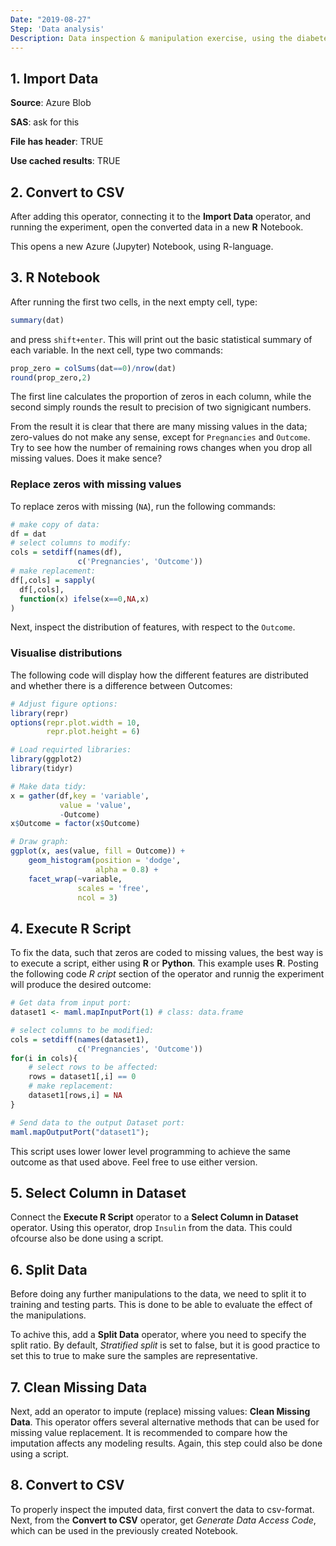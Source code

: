```yaml
---
Date: "2019-08-27"
Step: 'Data analysis'
Description: Data inspection & manipulation exercise, using the diabetes data.
---
```


## 1. Import Data
__Source__: Azure Blob

__SAS__: ask for this

__File has header__: TRUE

__Use cached results__: TRUE

## 2. Convert to CSV
<p>After adding this operator, connecting it to the <b>Import Data</b> operator, and running the experiment, open the converted data in a new <b>R</b> Notebook.</p>

<p>This opens a new Azure (Jupyter) Notebook, using R-language.

## 3. R Notebook
After running the first two cells, in the next empty cell, 
type:

```r
summary(dat) 
```

<p>
and press <code>shift+enter</code>. This will print out the basic 
statistical summary of each variable. In the next cell, type two 
commands:</p>

```r
prop_zero = colSums(dat==0)/nrow(dat)
round(prop_zero,2)
```

<p>The first line calculates the proportion of zeros in each column,
while the second simply rounds the result to precision of two signigicant numbers. </p>

<p>From the result it is clear that there are many missing values in the data; zero-values do not make any sense, except for <code>Pregnancies</code> and <code>Outcome</code>. Try to see how the number of remaining rows changes when you drop all missing values. Does it make sence?</p>

### Replace zeros with missing values
<p>To replace zeros with missing (<code>NA</code>), run the following commands:

```r
# make copy of data:
df = dat
# select columns to modify:
cols = setdiff(names(df),
               c('Pregnancies', 'Outcome'))
# make replacement:
df[,cols] = sapply(
  df[,cols], 
  function(x) ifelse(x==0,NA,x)
)
```

<p>Next, inspect the distribution of features, with 
respect to the <code>Outcome</code>.</p> 

### Visualise distributions

<p>The following code will display how the different
features are distributed and whether there is a 
difference between Outcomes:</p> 

```r
# Adjust figure options:
library(repr)
options(repr.plot.width = 10, 
        repr.plot.height = 6)

# Load requirted libraries:
library(ggplot2)
library(tidyr)

# Make data tidy:
x = gather(df,key = 'variable',
           value = 'value', 
           -Outcome)
x$Outcome = factor(x$Outcome)

# Draw graph:
ggplot(x, aes(value, fill = Outcome)) + 
    geom_histogram(position = 'dodge',
                   alpha = 0.8) +
    facet_wrap(~variable, 
               scales = 'free',
               ncol = 3)
```

## 4. Execute R Script
<p>To fix the data, such that zeros are coded to missing values,
the best way is to execute a script, either using <b>R</b> or <b>Python</b>. This example uses <b>R</b>. Posting the following code <i>R cript</i> section of the operator and runnig the experiment will produce the desired outcome:
</p>

```r
# Get data from input port:
dataset1 <- maml.mapInputPort(1) # class: data.frame

# select columns to be modified:
cols = setdiff(names(dataset1),
               c('Pregnancies', 'Outcome'))
for(i in cols){
    # select rows to be affected:
    rows = dataset1[,i] == 0
    # make replacement: 
    dataset1[rows,i] = NA
}

# Send data to the output Dataset port:
maml.mapOutputPort("dataset1");
```

<p>This script uses lower lower level programming to achieve the 
same outcome as that used above. Feel free to use either version.</p>

## 5. Select Column in Dataset

<p>Connect the <b>Execute R Script</b> operator to a 
<b>Select Column in Dataset</b> operator. Using this operator,
drop <code>Insulin</code> from the data. This could ofcourse also 
be done using a script.</p>

## 6. Split Data

<p>Before doing any further manipulations to the data, we need
to split it to training and testing parts. This is done to be able
to evaluate the effect of the manipulations.</p>

<p>To achive this, add a <b>Split Data</b> operator, where you need to specify the split ratio. By default, <i>Stratified split</i> is set to false, but it is good practice to set this to true to make sure the 
samples are representative.</p>

## 7. Clean Missing Data

<p>Next, add an operator to impute (replace) missing values: 
<b>Clean Missing Data</b>. This operator offers several 
alternative methods that can be used for missing value replacement.
It is recommended to compare how the imputation affects any modeling 
results. Again, this step could also be done using a script.</p>

## 8. Convert to CSV

<p>To properly inspect the imputed data, first convert the 
data to csv-format. Next, from the <b>Convert to CSV</b>
operator, get <i>Generate Data Access Code</i>, 
which can be used in the previously created Notebook.</p>